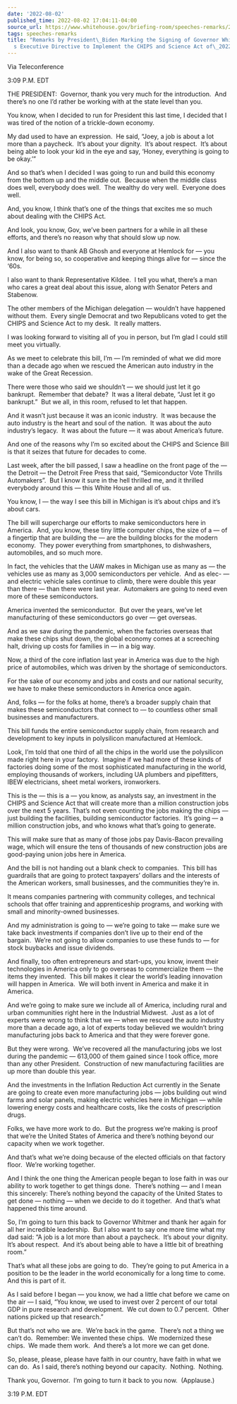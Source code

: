 ```yaml
---
date: '2022-08-02'
published_time: 2022-08-02 17:04:11-04:00
source_url: https://www.whitehouse.gov/briefing-room/speeches-remarks/2022/08/02/remarks-by-president-biden-marking-the-signing-of-governor-whitmers-executive-directive-to-implement-the-chips-and-science-act-of-2022/
tags: speeches-remarks
title: "Remarks by President\_Biden Marking the Signing of Governor Whitmer\u2019\
  s Executive Directive to Implement the CHIPS and Science Act of\_2022"
---
```

 
Via Teleconference

3:09 P.M. EDT

THE PRESIDENT:  Governor, thank you very much for the introduction.  And
there’s no one I’d rather be working with at the state level than you. 

You know, when I decided to run for President this last time, I decided
that I was tired of the notion of a trickle-down economy. 

My dad used to have an expression.  He said, “Joey, a job is about a lot
more than a paycheck.  It’s about your dignity.  It’s about respect. 
It’s about being able to look your kid in the eye and say, ‘Honey,
everything is going to be okay.’” 

And so that’s when I decided I was going to run and build this economy
from the bottom up and the middle out.  Because when the middle class
does well, everybody does well.  The wealthy do very well.  Everyone
does well.

And, you know, I think that’s one of the things that excites me so much
about dealing with the CHIPS Act.

And look, you know, Gov, we’ve been partners for a while in all these
efforts, and there’s no reason why that should slow up now.    

And I also want to thank AB Ghosh and everyone at Hemlock for — you
know, for being so, so cooperative and keeping things alive for — since
the ‘60s.

I also want to thank Representative Kildee.  I tell you what, there’s a
man who cares a great deal about this issue, along with Senator Peters
and Stabenow.

The other members of the Michigan delegation — wouldn’t have happened
without them.  Every single Democrat and two Republicans voted to get
the CHIPS and Science Act to my desk.  It really matters.

I was looking forward to visiting all of you in person, but I’m glad I
could still meet you virtually.

As we meet to celebrate this bill, I’m — I’m reminded of what we did
more than a decade ago when we rescued the American auto industry in the
wake of the Great Recession.

There were those who said we shouldn’t — we should just let it go
bankrupt.  Remember that debate?  It was a literal debate, “Just let it
go bankrupt.”  But we all, in this room, refused to let that happen. 

And it wasn’t just because it was an iconic industry.  It was because
the auto industry is the heart and soul of the nation.  It was about the
auto industry’s legacy.  It was about the future — it was about
America’s future.

And one of the reasons why I’m so excited about the CHIPS and Science
Bill is that it seizes that future for decades to come.

Last week, after the bill passed, I saw a headline on the front page of
the — the Detroit — the Detroit Free Press that said, “Semiconductor
Vote Thrills Automakers”.  But I know it sure in the hell thrilled me,
and it thrilled everybody around this — this White House and all of us.

You know, I — the way I see this bill in Michigan is it’s about chips
and it’s about cars.

The bill will supercharge our efforts to make semiconductors here in
America.  And, you know, these tiny little computer chips, the size of a
— of a fingertip that are building the — are the building blocks for the
modern economy.  They power everything from smartphones, to dishwashers,
automobiles, and so much more.  

In fact, the vehicles that the UAW makes in Michigan use as many as —
the vehicles use as many as 3,000 semiconductors per vehicle.  And as
elec- — and electric vehicle sales continue to climb, there were double
this year than there — than there were last year.  Automakers are going
to need even more of these semiconductors.

America invented the semiconductor.  But over the years, we’ve let
manufacturing of these semiconductors go over — get overseas.

And as we saw during the pandemic, when the factories overseas that make
these chips shut down, the global economy comes at a screeching halt,
driving up costs for families in — in a big way. 

Now, a third of the core inflation last year in America was due to the
high price of automobiles, which was driven by the shortage of
semiconductors.

For the sake of our economy and jobs and costs and our national
security, we have to make these semiconductors in America once again.

And, folks — for the folks at home, there’s a broader supply chain that
makes these semiconductors that connect to — to countless other small
businesses and manufacturers.

This bill funds the entire semiconductor supply chain, from research and
development to key inputs in polysilicon manufactured at Hemlock.

Look, I’m told that one third of all the chips in the world use the
polysilicon made right here in your factory.  Imagine if we had more of
these kinds of factories doing some of the most sophisticated
manufacturing in the world, employing thousands of workers, including UA
plumbers and pipefitters, IBEW electricians, sheet metal workers,
ironworkers.

This is the — this is a — you know, as analysts say, an investment in
the CHIPS and Science Act that will create more than a million
construction jobs over the next 5 years. That’s not even counting the
jobs making the chips — just building the facilities, building
semiconductor factories.  It’s going — a million construction jobs, and
who knows what that’s going to generate. 

This will make sure that as many of those jobs pay Davis-Bacon
prevailing wage, which will ensure the tens of thousands of new
construction jobs are good-paying union jobs here in America.

And the bill is not handing out a blank check to companies.  This bill
has guardrails that are going to protect taxpayers’ dollars and the
interests of the American workers, small businesses, and the communities
they’re in.

It means companies partnering with community colleges, and technical
schools that offer training and apprenticeship programs, and working
with small and minority-owned businesses.

And my administration is going to — we’re going to take — make sure we
take back investments if companies don’t live up to their end of the
bargain.  We’re not going to allow companies to use these funds to — for
stock buybacks and issue dividends.

And finally, too often entrepreneurs and start-ups, you know, invent
their technologies in America only to go overseas to commercialize them
— the items they invented.  This bill makes it clear the world’s leading
innovation will happen in America.  We will both invent in America and
make it in America.

And we’re going to make sure we include all of America, including rural
and urban communities right here in the Industrial Midwest.  Just as a
lot of experts were wrong to think that we — when we rescued the auto
industry more than a decade ago, a lot of experts today believed we
wouldn’t bring manufacturing jobs back to America and that they were
forever gone.

But they were wrong.  We’ve recovered all the manufacturing jobs we lost
during the pandemic — 613,000 of them gained since I took office, more
than any other President.  Construction of new manufacturing facilities
are up more than double this year.

And the investments in the Inflation Reduction Act currently in the
Senate are going to create even more manufacturing jobs — jobs building
out wind farms and solar panels, making electric vehicles here in
Michigan — while lowering energy costs and healthcare costs, like the
costs of prescription drugs.

Folks, we have more work to do.  But the progress we’re making is proof
that we’re the United States of America and there’s nothing beyond our
capacity when we work together.

And that’s what we’re doing because of the elected officials on that
factory floor.  We’re working together. 

And I think the one thing the American people began to lose faith in was
our ability to work together to get things done.  There’s nothing — and
I mean this sincerely: There’s nothing beyond the capacity of the United
States to get done — nothing — when we decide to do it together.  And
that’s what happened this time around. 

So, I’m going to turn this back to Governor Whitmer and thank her again
for all her incredible leadership.  But I also want to say one more time
what my dad said: “A job is a lot more than about a paycheck.  It’s
about your dignity.  It’s about respect.  And it’s about being able to
have a little bit of breathing room.” 

That’s what all these jobs are going to do.  They’re going to put
America in a position to be the leader in the world economically for a
long time to come.  And this is part of it.

As I said before I began — you know, we had a little chat before we came
on the air — I said, “You know, we used to invest over 2 percent of our
total GDP in pure research and development.  We cut down to 0.7
percent.  Other nations picked up that research.”

But that’s not who we are.  We’re back in the game.  There’s not a thing
we can’t do.  Remember: We invented these chips.  We modernized these
chips.  We made them work.  And there’s a lot more we can get done. 

So, please, please, please have faith in our country, have faith in what
we can do.  As I said, there’s nothing beyond our capacity.  Nothing. 
Nothing. 

Thank you, Governor.  I’m going to turn it back to you now. 
(Applause.) 

3:19 P.M. EDT
